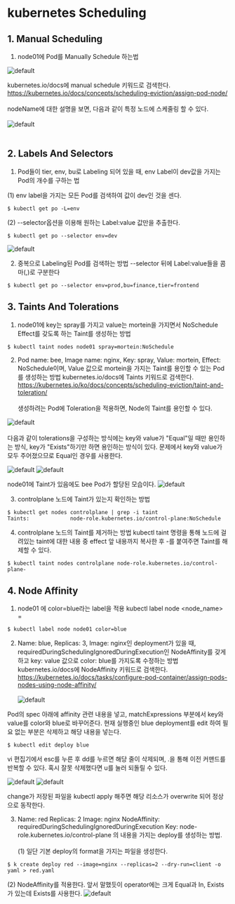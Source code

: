 # kubernetes Scheduling
## 1. Manual Scheduling
1. node01에 Pod를 Manually Schedule 하는법

![default](./image/1118-1.PNG)
<!-- Pod를 할당하려는 Node에 특정 label을 labeling한다. -->
kubernetes.io/docs에 manual schedule 키워드로 검색한다.
https://kubernetes.io/docs/concepts/scheduling-eviction/assign-pod-node/
<br></br>
nodeName에 대한 설명을 보면, 다음과 같이 특정 노드에 스케줄링 할 수 있다.
<br></br>
![default](./image/1118-2.PNG)
<br></br>
## 2. Labels And Selectors
1. Pod들이 tier, env, bu로 Labeling 되어 있을 때, env Label이 dev값을 가지는 Pod의 개수를 구하는 법

(1) env label을 가지는 모든 Pod를 검색하여 값이 dev인 것을 센다.
```
$ kubectl get po -L=env
```

(2) --selector옵션을 이용해 원하는 Label:value 값만을 추출한다.
```
$ kubectl get po --selector env=dev
```
![default](./image/1118-3.PNG)

2. 중복으로 Labeling된 Pod를 검색하는 방법
--selector 뒤에 Label:value들을 콤마(,)로 구분한다
```
$ kubectl get po --selector env=prod,bu=finance,tier=frontend
```

## 3. Taints And Tolerations
1. node01에 key는 spray를 가지고 value는 mortein을 가지면서 NoSchedule Effect를 갖도록 하는 Taint를 생성하는 방법
```
$ kubectl taint nodes node01 spray=mortein:NoSchedule
```
2. Pod name: bee, Image name: nginx, Key: spray, Value: mortein, Effect: NoSchedule이며, Value 값으로 mortein을 가지는 Taint를 용인할 수 있는 Pod를 생성하는 방법
kubernetes.io/docs에 Taints 키워드로 검색한다.
https://kubernetes.io/ko/docs/concepts/scheduling-eviction/taint-and-toleration/
<br></br>
생성하려는 Pod에 Toleration을 적용하면, Node의 Taint를 용인할 수 있다.

![default](./image/1119-1.PNG)
<br></br>
다음과 같이 tolerations을 구성하는 방식에는 key와 value가 "Equal"일 때만 용인하는 방식, key가 "Exists"하기만 하면 용인하는 방식이 있다.
문제에서 key와 value가 모두 주어졌으므로 Equal인 경우를 사용한다.

![default](./image/1119-2.PNG)
![default](./image/1119-3.PNG)

node01에 Taint가 있음에도 bee Pod가 할당된 모습이다.
![default](./image/1119-4.PNG)

3. controlplane 노드에 Taint가 있는지 확인하는 방법
```
$ kubectl get nodes controlplane | grep -i taint
Taints:             node-role.kubernetes.io/control-plane:NoSchedule
```

4. controlplane 노드의 Taint를 제거하는 방법
kubectl taint 명령을 통해 노드에 걸려있는 taint에 대한 내용 중 effect 앞 내용까지 복사한 후 -를 붙여주면 Taint를 해제할 수 있다.
```
$ kubectl taint nodes controlplane node-role.kubernetes.io/control-plane-
```

## 4. Node Affinity
1. node01 에 color=blue라는 label을 적용
kubectl label node <node_name> <key>=<value>
```
$ kubectl label node node01 color=blue
```

2. Name: blue, Replicas: 3, Image: nginx인 deployment가 있을 때, requiredDuringSchedulingIgnoredDuringExecution인 NodeAffinity를 갖게 하고 key: value 값으로 color: blue를 가지도록 수정하는 방법
kubernetes.io/docs에 NodeAffinity 키워드로 검색한다.
https://kubernetes.io/docs/tasks/configure-pod-container/assign-pods-nodes-using-node-affinity/
<br></br>
![default](./image/1119-5.PNG)

Pod의 spec 아래에 affinity 관련 내용을 넣고, matchExpressions 부분에서 key와 value를 color와 blue로 바꾸어준다.
현재 실행중인 blue deployment를 edit 하여 필요 없는 부분은 삭제하고 해당 내용을 넣는다.
```
$ kubectl edit deploy blue
```
vi 편집기에서 esc를 누른 후 dd를 누르면 해당 줄이 삭제되며, .을 통해 이전 커맨드를 반복할 수 있다. 혹시 잘못 삭제했다면 u를 눌러 되돌릴 수 있다.

![default](./image/1119-6.PNG)
![default](./image/1119-7.PNG)

change가 저장된 파일을 kubectl apply 해주면 해당 리소스가 overwrite 되어 정상으로 동작한다.

3. Name: red
Replicas: 2
Image: nginx
NodeAffinity: requiredDuringSchedulingIgnoredDuringExecution
Key: node-role.kubernetes.io/control-plane
의 내용을 가지는 deploy를 생성하는 방법.
<br></br>
(1) 일단 기본 deploy의 format을 가지는 파일을 생성한다.
```
$ k create deploy red --image=nginx --replicas=2 --dry-run=client -o yaml > red.yaml
```
(2) NodeAffinity를 적용한다. 앞서 말했듯이 operator에는 크게 Equal과 In, Exists가 있는데 Exists를 사용한다.
![default](./image/1119-8.PNG)


